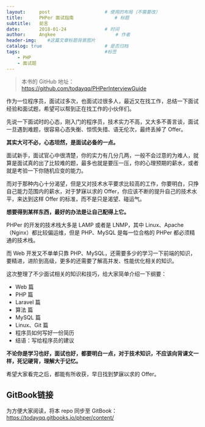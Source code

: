 ```yaml
---
layout:     post                    # 使用的布局（不需要改）
title:      PHPer 面试指南               # 标题 
subtitle:   前言
date:       2018-01-24              # 时间
author:     Angkee                      # 作者
header-img:    #这篇文章标题背景图片
catalog: true                       # 是否归档
tags:                               #标签
    - PHP
    - 面试题
---
```


> 本书的 GitHub 地址：https://github.com/todayqq/PHPerInterviewGuide

作为一位程序员，面试过多次，也面试过很多人，最近又在找工作，总结一下面试经验和面试题，希望可以帮到正在找工作的小伙伴们。

先说一下面试时的心态，刚入门的程序员，技术实力不高，又大多不善言谈，面试一旦遇到难题，很容易心态失衡、惊慌失措、语无伦次，最终丢掉了 Offer。

**其实大可不必，心态坦然，是面试必备的一点。**

面试新手，面试官心中很清楚，你的实力有几分几两，一般不会过意的为难人，就算是面试真的出了比较难的题，最多也就是要压一压，你的心理预期的薪水，或者就是考验一下你随机应变的能力。

而对于那种内心十分渴望，但是又对技术水平要求比较高的工作，你要明白，只挣自己能力范围内的薪水，对于梦寐以求的 Offer，你应该不断的提升自己的技术水平，来达到这样 Offer 的标准，而不是只是渴望、碰运气。

**想要得到某样东西，最好的办法是让自己配得上它。**

PHPer 的开发的技术栈大多是 LAMP 或者是 LNMP，其中 Linux、Apache（Nginx）都比较偏运维，但是 PHP、MySQL 是每一位合格的 PHPer 都必须精通的技术栈。

而 Web 开发又不单单只靠 PHP、MySQL，还需要多少的学习一下前端的知识，要精进，进阶到高级，更多的还需要了解高并发、性能优化相关的知识。

这次整理了不少面试相关的知识和技巧，给大家简单介绍一下纲要：

- Web 篇
- PHP 篇
- Laravel 篇
- 算法 篇
- MySQL 篇
- Linux、Git 篇
- 程序员如何写好一份简历
- 结语：写给程序员的建议

**不论你是学习也好，面试也好，都要明白一点，对于技术知识，不应该向背课文一样，死记硬背，理解大于记忆。**

希望大家看完之后，都能有所收获，早日找到梦寐以求的 Offer。

## GitBook链接

为方便大家阅读，将本 repo 同步至 GitBook：https://todayqq.gitbooks.io/phper/content/


